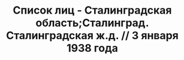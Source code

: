 ---
title: Список лиц - Сталинградская область;Сталинград. Сталинградская ж.д. // 3 января
  1938 года
description: РГАСПИ, ф.17, т.6, оп.171, дело 414, лист 77
images:
- /disk/pictures/v06/17-171-414-077.jpg
- /disk/pictures/v06/17-171-414-078.jpg
- /disk/pictures/v06/17-171-414-079.jpg
- /disk/pictures/v06/17-171-414-080.jpg
- /disk/pictures/v06/17-171-414-081.jpg
- /disk/pictures/v06/17-171-414-082.jpg
---
